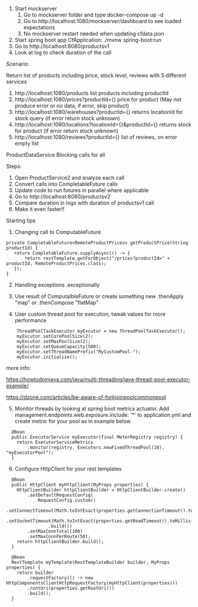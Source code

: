 1. Start mockserver
    1. Go to mockserver folder and type docker-compose up -d
    2. Go to http://localhost:1080/mockserver/dashboard to see loaded expectations
    3. No mockserver restart needed when updating cfdata.json
2. Start spring boot app CfApplication: ./mvnw spring-boot:run
3. Go to http://localhost:8080/productsv1
4. Look at log to check duration of the call


Scenario:

Return list of products including price, stock level, reviews with 5 different services
1. http://localhost:1080/products list products including productId
2. http://localhost:1080/prices?productId={} price for product (May not produce error or no data, if error, skip product)
3. http://localhost:1080/warehouses?productId={} returns locationId for stock query (if error return stock unknown)
4. http://localhost:1080/locations?locationId={}&productId={} returns stock for product (if error return stock unknown)
5. http://localhost:1080/reviews?productId={} list of reviews, on error empty list

ProductDataService 
Blocking calls for all

Steps:
1. Open ProductService2 and analyze each call
2. Convert calls into CompletableFuture calls
3. Update code to run futures in parallel where applicable
4. Go to http://localhost:8080/productsv2
5. Compare duration in logs with duration of productsv1 call
6. Make it even faster!! 

Starting tips
1. Changing call to ComputableFuture
```
private CompletableFuture<RemoteProductPrices> getProductPrice(String productId) {
   return CompletableFuture.supplyAsync(() -> {
       return restTemplate.getForObject("/prices?productId=" + productId, RemoteProductPrices.class);
   });
}
```

2. Handling exceptions
    .exceptionally
    
3. Use result of ComputalbleFuture or create something new
    .thenApply "map" or .thenCompose "flatMap"   

4. User custom thread pool for execution, tweak values for more performance
```
    ThreadPoolTaskExecutor myExcutor = new ThreadPoolTaskExecutor();
    myExcutor.setCorePoolSize(2);
    myExcutor.setMaxPoolSize(2);
    myExcutor.setQueueCapacity(500);
    myExcutor.setThreadNamePrefix("MyCustomPool-");
    myExcutor.initialize();
```
more info:

https://howtodoinjava.com/java/multi-threading/java-thread-pool-executor-example/

https://dzone.com/articles/be-aware-of-forkjoinpoolcommonpool

5. Monitor threads by looking at spring boot metrics actuator.  Add management.endpoints.web.exposure.include: '*' to application.yml and create metric for your pool as in example below

```
  @Bean
  public ExecutorService myExecutor(final MeterRegistry registry) {
    return ExecutorServiceMetrics
        .monitor(registry, Executors.newFixedThreadPool(10), "myExecutorPool");
  }
```

6. Configure HttpClient for your rest templates
```
  @Bean
  public HttpClient myHttpClient(MyProps properties) {
    HttpClientBuilder httpClientBuilder = HttpClientBuilder.create()
        .setDefaultRequestConfig(
            RequestConfig.custom()
                .setConnectTimeout(Math.toIntExact(properties.getConnectionTimeout().toMillis()))
                .setSocketTimeout(Math.toIntExact(properties.getReadTimeout().toMillis()))
                .build())
        .setMaxConnTotal(100)
        .setMaxConnPerRoute(50);
    return httpClientBuilder.build();
  }

  @Bean
  RestTemplate myTemplate(RestTemplateBuilder builder, MyProps properties) {
    return builder
        .requestFactory(() -> new HttpComponentsClientHttpRequestFactory(myHttpClient(properties)))
        .rootUri(properties.getRootUri())
        .build();
  }
```  
